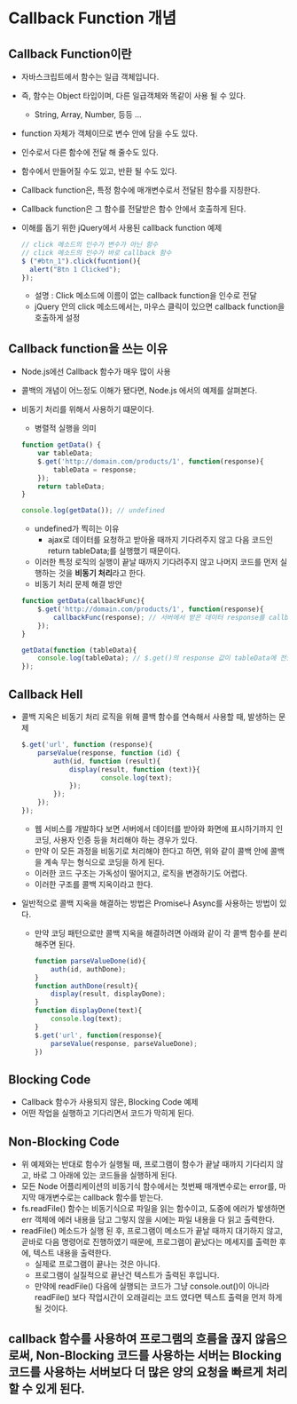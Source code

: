 # Callback Function 개념

## Callback Function이란

- 자바스크립트에서 함수는 일급 객체입니다.

- 즉, 함수는 Object 타입이며, 다른 일급객체와 똑같이 사용 될 수 있다.

  - String, Array, Number, 등등 ...

- function 자체가 객체이므로 변수 안에 담을 수도 있다.

- 인수로서 다른 함수에 전달 해 줄수도 있다.

- 함수에서 만들어질 수도 있고, 반환 될 수도 있다.

- Callback function은, 특정 함수에 매개변수로서 전달된 함수를 지칭한다.

- Callback function은 그 함수를 전달받은 함수 안에서 호출하게 된다.

- 이해를 돕기 위한 jQuery에서 사용된 callback function 예제

  ```js
  // click 메소드의 인수가 변수가 아닌 함수
  // click 메소드의 인수가 바로 callback 함수
  $ ("#btn_1").click(fucntion(){
  	alert("Btn 1 Clicked");
  });
  ```

  - 설명 : Click 메소드에 이름이 없는 callback function을 인수로 전달
  - jQuery 안의 click 메소드에서는, 마우스 클릭이 있으면 callback function을 호출하게 설정



## Callback function을 쓰는 이유

- Node.js에선 Callback 함수가 매우 많이 사용

- 콜백의 개념이 어느정도 이해가 됐다면, Node.js 에서의 예제를 살펴본다.

- 비동기 처리를 위해서 사용하기 떄문이다.

  - 병렬적 실행을 의미

  ```javascript
  function getData() {
      var tableData;
      $.get('http://domain.com/products/1', function(response){
          tableData = response;
      });
      return tableData;
  }
  
  console.log(getData()); // undefined
  ```

  - undefined가 찍히는 이유
    - ajax로 데이터를 요청하고 받아올 때까지 기다려주지 않고 다음 코드인 return tableData;를 실행했기 때문이다.
  - 이러한 특정 로직의 실행이 끝날 때까지 기다려주지 않고 나머지 코드를 먼저 실행하는 것을 **비동기 처리**라고 한다.
  - 비동기 처리 문제 해결 방안

  ```javascript
  function getData(callbackFunc){
      $.get('http://domain.com/products/1', function(response){
          callbackFunc(response); // 서버에서 받은 데이터 response를 callbackFunc() 함수에 전달함.
      });
  }
  
  getData(function (tableData){
      console.log(tableData); // $.get()의 response 값이 tableData에 전달됨
  });
  ```



## Callback Hell

- 콜백 지옥은 비동기 처리 로직을 위해 콜백 함수를 연속해서 사용할 때, 발생하는 문제

  ```javascript
  $.get('url', function (response){
      parseValue(response, function (id) {
          auth(id, function (result){
              display(result, function (text)}{
                      console.log(text);
              });
          });
      });
  });
  ```

  - 웹 서비스를 개발하다 보면 서버에서 데이터를 받아와 화면에 표시하기까지 인코딩, 사용자 인증 등을 처리해야 하는 경우가 있다.
  - 만약 이 모든 과정을 비동기로 처리해야 한다고 하면, 위와 같이 콜백 안에 콜백을 계속 무는 형식으로 코딩을 하게 된다.
  - 이러한 코드 구조는 가독성이 떨어지고, 로직을 변경하기도 어렵다.
  - 이러한 구조를 콜백 지옥이라고 한다.

- 일반적으로 콜백 지옥을 해결하는 방법은 Promise나 Async를 사용하는 방법이 있다.

  - 만약 코딩 패턴으로만 콜백 지옥을 해결하려면 아래와 같이 각 콜백 함수를 분리해주면 된다.

    ```javascript
    function parseValueDone(id){
        auth(id, authDone);
    }
    function authDone(result){
        display(result, displayDone);
    }
    function displayDone(text){
        console.log(text);
    }
    $.get('url', function(response){
        parseValue(response, parseValueDone);
    })
    ```



## Blocking Code

- Callback 함수가 사용되지 않은, Blocking Code 예제
- 어떤 작업을 실행하고 기다리면서 코드가 막히게 된다.



## Non-Blocking Code

- 위 예제와는 반대로 함수가 실행될 때, 프로그램이 함수가 끝날 때까지 기다리지 않고, 바로 그 아래에 있는 코드들을 실행하게 된다.
- 모든 Node 어플리케이션의 비동기식 함수에서는 첫번째 매개변수로는 error를, 마지막 매개변수로는 callback 함수를 받는다.
- fs.readFile() 함수는 비동기식으로 파일을 읽는 함수이고, 도중에 에러가 밯생하면 err 객체에 에러 내용을 담고 그렇지 않을 시에는 파일 내용을 다 읽고 출력한다.
- readFile() 메소드가 실행 된 후, 프로그램이 메소드가 끝날 때까지 대기하지 않고, 곧바로 다음 명령어로 진행하였기 때문에, 프로그램이 끝났다는 메세지를 출력한 후에, 텍스트 내용을 출력한다.
  - 실제로 프로그램이 끝나는 것은 아니다.
  - 프로그램이 실질적으로 끝난건 텍스트가 출력된 후입니다.
  - 만약에 readFile() 다음에 실행되는 코드가 그냥 console.out()이 아니라 readFile() 보다 작업시간이 오래걸리는 코드 였다면 텍스트 출력을 먼저 하게 될 것이다.



## callback 함수를 사용하여 프로그램의 흐름을 끊지 않음으로써, Non-Blocking 코드를 사용하는 서버는 Blocking 코드를 사용하는 서버보다 더 많은 양의 요청을 빠르게 처리 할 수 있게 된다.







